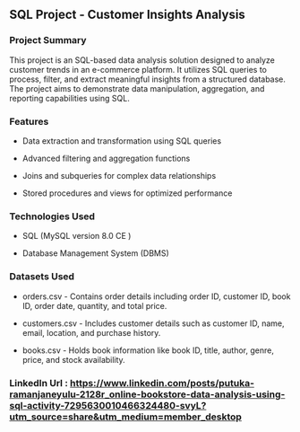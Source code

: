 ## SQL Project - Customer Insights Analysis

### Project Summary

This project is an SQL-based data analysis solution designed to analyze customer trends in an e-commerce platform. It utilizes SQL queries to process, filter, and extract meaningful insights from a structured database. The project aims to demonstrate data manipulation, aggregation, and reporting capabilities using SQL.

### Features

- Data extraction and transformation using SQL queries

- Advanced filtering and aggregation functions

- Joins and subqueries for complex data relationships

- Stored procedures and views for optimized performance

### Technologies Used

- SQL (MySQL version 8.0 CE )

- Database Management System (DBMS)
  
### Datasets Used

- orders.csv - Contains order details including order ID, customer ID, book ID, order date, quantity, and total price.

- customers.csv - Includes customer details such as customer ID, name, email, location, and purchase history.

- books.csv - Holds book information like book ID, title, author, genre, price, and stock availability.
### LinkedIn Url : https://www.linkedin.com/posts/putuka-ramanjaneyulu-2128r_online-bookstore-data-analysis-using-sql-activity-7295630010466324480-svyL?utm_source=share&utm_medium=member_desktop
